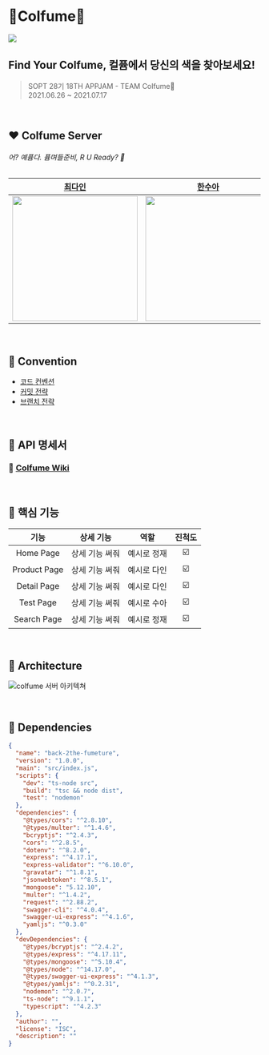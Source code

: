 # 🎨Colfume🔎
<img src="https://user-images.githubusercontent.com/68318945/124396500-ee45d280-dd44-11eb-9795-27ae3256684e.png">

## Find Your Colfume, 컬퓸에서 당신의 색을 찾아보세요!
> SOPT 28기 18TH APPJAM - TEAM Colfume💨  
2021.06.26 ~ 2021.07.17

<br>

## ❤️ Colfume Server
######  어? 예퓸다. 퓸며들준비, R U Ready? 🔫
|               [최다인](https://github.com/Chedda98)         |        [한수아](https://github.com/sssua-0928)       |        [김정재](https://github.com/Jeongggjae)              |
| :----------------------------------------------------------: | :----------------------------------------------------------: | :----------------------------------------------------------: | 
| <img src="https://user-images.githubusercontent.com/68318945/124396405-49c39080-dd44-11eb-92ef-49d598444107.png" height="250" /> | <img src="https://user-images.githubusercontent.com/68318945/124396445-8becd200-dd44-11eb-9e6f-b030def1bd3a.png" height="250" /> |  <img src="https://user-images.githubusercontent.com/68318945/124483014-dc1b7100-dde4-11eb-87f5-1921991bb0d1.png" height="250" /> |

<br>

## 🧡 Convention

- [코드 컨벤션](https://www.notion.so/coding-convention-9d6b5b7df3994b8696b7107bb35f2e2a)
- [커밋 전략](https://www.notion.so/commit-convention-565150c24bb1422384cdabed32a5634e)
- [브랜치 전략](https://www.notion.so/Git-branch-3c71ed286e9d47ab8a3c89bbc39b52d3)


<br>



## 💛 API 명세서
### 🔖 [Colfume Wiki](https://www.notion.so/Colfume-Wiki-8e5ca79fcc674f3b811d521f5c6a0ba2)


<br>


## 💚 핵심 기능
|       기능       |          상세 기능          | 역할 | 진척도 |
| :--------------: | :-----------------------: | :---: | :----: |
|     Home Page     |        상세 기능 써줘         | 예시로 정재 |    ☑️       |
|     Product Page     |        상세 기능 써줘         | 예시로 다인 |    ☑️       |
|     Detail Page     |        상세 기능 써줘         | 예시로 다인 |    ☑️       |
|     Test Page     |        상세 기능 써줘         | 예시로 수아 |    ☑️       |
|     Search Page     |        상세 기능 써줘         | 예시로 정재 |    ☑️       |


<br>

## 💙 Architecture
![colfume 서버 아키텍쳐](https://user-images.githubusercontent.com/68318945/124633433-3ccbac00-dec0-11eb-9f97-7677635cf792.png)

<br>


## 💜 Dependencies
```json
{
  "name": "back-2the-fumeture",
  "version": "1.0.0",
  "main": "src/index.js",
  "scripts": {
    "dev": "ts-node src",
    "build": "tsc && node dist",
    "test": "nodemon"
  },
  "dependencies": {
    "@types/cors": "^2.8.10",
    "@types/multer": "^1.4.6",
    "bcryptjs": "^2.4.3",
    "cors": "^2.8.5",
    "dotenv": "^8.2.0",
    "express": "^4.17.1",
    "express-validator": "^6.10.0",
    "gravatar": "^1.8.1",
    "jsonwebtoken": "^8.5.1",
    "mongoose": "5.12.10",
    "multer": "^1.4.2",
    "request": "^2.88.2",
    "swagger-cli": "^4.0.4",
    "swagger-ui-express": "^4.1.6",
    "yamljs": "^0.3.0"
  },
  "devDependencies": {
    "@types/bcryptjs": "^2.4.2",
    "@types/express": "^4.17.11",
    "@types/mongoose": "^5.10.4",
    "@types/node": "^14.17.0",
    "@types/swagger-ui-express": "^4.1.3",
    "@types/yamljs": "^0.2.31",
    "nodemon": "^2.0.7",
    "ts-node": "^9.1.1",
    "typescript": "^4.2.3"
  },
  "author": "",
  "license": "ISC",
  "description": ""
}
```

